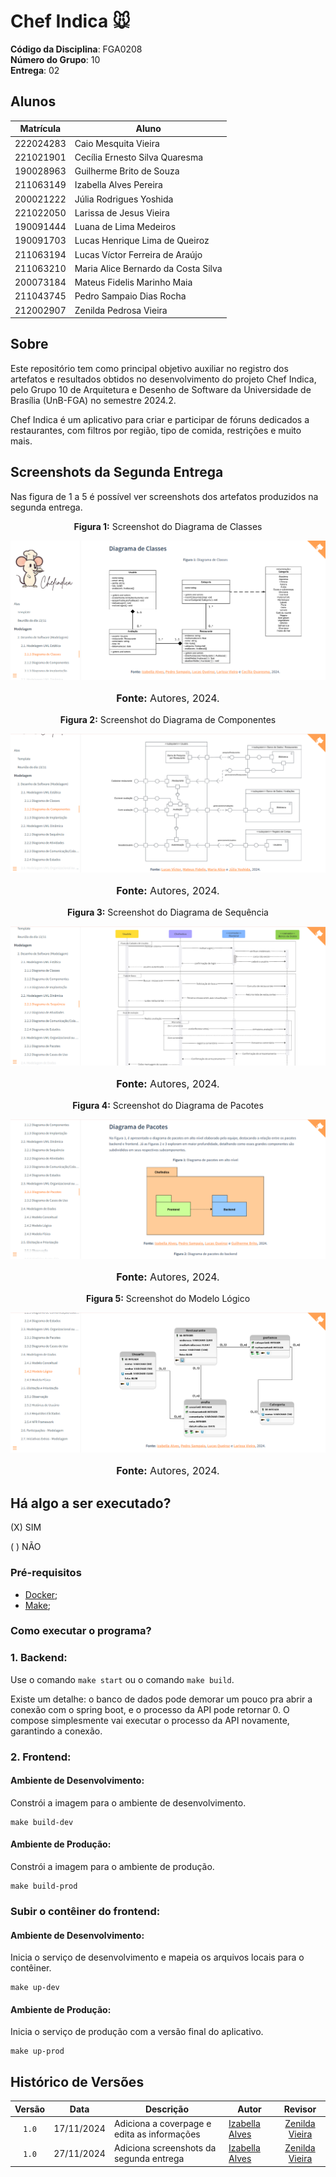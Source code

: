 # Chef Indica 🐭

**Código da Disciplina**: FGA0208<br>
**Número do Grupo**: 10<br>
**Entrega**: 02<br>

## Alunos

| Matrícula         | Aluno                              |
|-------------------|------------------------------------|
| 222024283         | Caio Mesquita Vieira              |
| 221021901         | Cecília Ernesto Silva Quaresma    |
| 190028963         | Guilherme Brito de Souza          |
| 211063149         | Izabella Alves Pereira            |
| 200021222         | Júlia Rodrigues Yoshida           |
| 221022050         | Larissa de Jesus Vieira           |
| 190091444         | Luana de Lima Medeiros            |
| 190091703         | Lucas Henrique Lima de Queiroz    |
| 211063194         | Lucas Víctor Ferreira de Araújo   |
| 211063210         | Maria Alice Bernardo da Costa Silva |
| 200073184         | Mateus Fidelis Marinho Maia       |
| 211043745         | Pedro Sampaio Dias Rocha          |
| 212002907         | Zenilda Pedrosa Vieira            |

## Sobre 

Este repositório tem como principal objetivo auxiliar no registro dos artefatos e resultados obtidos no desenvolvimento do projeto Chef Indica, pelo Grupo 10 de Arquitetura e Desenho de Software da Universidade de Brasília (UnB-FGA) no semestre 2024.2.

Chef Indica é um aplicativo para criar e participar de fóruns dedicados a restaurantes, com filtros por região, tipo de comida, restrições e muito mais.

## Screenshots da Segunda Entrega

Nas figura de 1 a 5 é possível ver screenshots dos artefatos produzidos na segunda entrega.

<center>
<p style="text-align: center"><b>Figura 1:</b> Screenshot do Diagrama de Classes</p>
<div align="center">
<img src="https://raw.githubusercontent.com/UnBArqDsw2024-2/2024.2_G10_Recomendacao_Entrega_02/refs/heads/main/docs/imagens/screenshot1.png" alt="Diagrama de Classes" >
</div>
<font size="3"><p style="text-align: center"><b>Fonte:</b> Autores,  2024.</p></font>
</center>

<center>
<p style="text-align: center"><b>Figura 2:</b> Screenshot do Diagrama de Componentes</p>
<div align="center">
<img src="https://raw.githubusercontent.com/UnBArqDsw2024-2/2024.2_G10_Recomendacao_Entrega_02/refs/heads/main/docs/imagens/screenshot2.png" alt="Diagrama de Classes" >
</div>
<font size="3"><p style="text-align: center"><b>Fonte:</b> Autores,  2024.</p></font>
</center>

<center>
<p style="text-align: center"><b>Figura 3:</b> Screenshot do Diagrama de Sequência</p>
<div align="center">
<img src="https://raw.githubusercontent.com/UnBArqDsw2024-2/2024.2_G10_Recomendacao_Entrega_02/refs/heads/main/docs/imagens/screenshot3.png" alt="Diagrama de Classes" >
</div>
<font size="3"><p style="text-align: center"><b>Fonte:</b> Autores,  2024.</p></font>
</center>

<center>
<p style="text-align: center"><b>Figura 4:</b> Screenshot do Diagrama de Pacotes</p>
<div align="center">
<img src="https://raw.githubusercontent.com/UnBArqDsw2024-2/2024.2_G10_Recomendacao_Entrega_02/refs/heads/main/docs/imagens/screenshot4.png" alt="Diagrama de Classes" >
</div>
<font size="3"><p style="text-align: center"><b>Fonte:</b> Autores,  2024.</p></font>
</center>

<center>
<p style="text-align: center"><b>Figura 5:</b> Screenshot do Modelo Lógico</p>
<div align="center">
<img src="https://raw.githubusercontent.com/UnBArqDsw2024-2/2024.2_G10_Recomendacao_Entrega_02/refs/heads/main/docs/imagens/screenshot5.png" alt="Diagrama de Classes" >
</div>
<font size="3"><p style="text-align: center"><b>Fonte:</b> Autores,  2024.</p></font>
</center>

## Há algo a ser executado?

(X) SIM

( ) NÃO

### Pré-requisitos
- [Docker](https://www.docker.com/);
- [Make](https://www.gnu.org/software/make/);

### Como executar o programa?

### 1. Backend:

Use o comando `make start` ou o comando `make build`.

Existe um detalhe: o banco de dados pode demorar um pouco pra abrir a conexão com o spring boot, e o processo da API pode retornar 0. O compose simplesmente vai executar o processo da API novamente, garantindo a conexão.

### 2. Frontend:

#### Ambiente de Desenvolvimento:

Constrói a imagem para o ambiente de desenvolvimento.


```
make build-dev
```

#### Ambiente de Produção:

Constrói a imagem para o ambiente de produção.
```
make build-prod
```

### Subir o contêiner do frontend:

#### Ambiente de Desenvolvimento:

Inicia o serviço de desenvolvimento e mapeia os arquivos locais para o contêiner.

```
make up-dev
```

#### Ambiente de Produção:

Inicia o serviço de produção com a versão final do aplicativo.

```
make up-prod
```


## Histórico de Versões

|Versão|Data|Descrição|Autor|Revisor|
|:----:|----|---------|-----|:-------:|
|`1.0`|17/11/2024|Adiciona a coverpage e edita as informações|[Izabella Alves](https://github.com/izabellaalves)|[Zenilda Vieira](https://github.com/ZenildaVieira)|
|`1.0`|27/11/2024|Adiciona screenshots da segunda entrega|[Izabella Alves](https://github.com/izabellaalves)|[Zenilda Vieira](https://github.com/ZenildaVieira)|